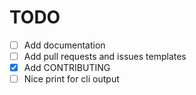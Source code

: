 # TODO

- [ ] Add documentation
- [ ] Add pull requests and issues templates
- [X] Add CONTRIBUTING
- [ ] Nice print for cli output
